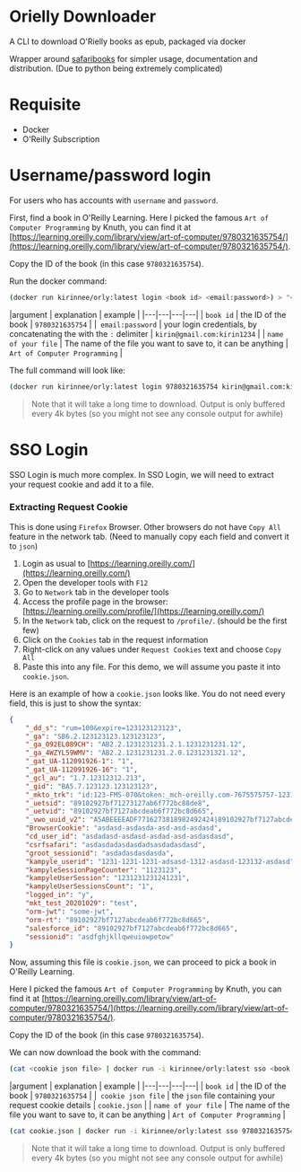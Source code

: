 # Orielly Downloader
A CLI to download O'Rielly books as epub, packaged via docker

Wrapper around [safaribooks](https://github.com/lorenzodifuccia/safaribooks) for simpler 
usage, documentation and distribution. (Due to python being extremely complicated)

# Requisite 
- Docker
- O'Reilly Subscription

# Username/password login
For users who has accounts with `username` and `password`.

First, find a book in O'Reilly Learning. Here I picked the famous `Art of Computer Programming` by Knuth, 
you can find it at [https://learning.oreilly.com/library/view/art-of-computer/9780321635754/](https://learning.oreilly.com/library/view/art-of-computer/9780321635754/).

Copy the ID of the book (in this case `9780321635754`). 

Run the docker command:
```sh
(docker run kirinnee/orly:latest login <book id> <email:password>) > "<name of your file>.epub" 
```
|argument | explanation | example |
|---|---|---|---|
| `book id` | the ID of the book | `9780321635754` |
|` email:password` | your login credentials, by concatenating the with the `:` delimiter | `kirin@gmail.com:kirin1234` |
| `name of your file` | The name of the file you want to save to, it can be anything | `Art of Computer Programming` |

The full command will look like:
```sh
(docker run kirinnee/orly:latest login 9780321635754 kirin@gmail.com:kirin1234) > "Art of Computer Programming.epub" 
```

> Note that it will take a long time to download. Output is only buffered every 4k bytes (so you might not see any console output for awhile)



# SSO Login
SSO Login is much more complex. In SSO Login, we will need to extract your request cookie and add it to a file.

### Extracting Request Cookie
This is done using `Firefox` Browser. Other browsers do not have `Copy All` feature in the network tab. (Need to manually copy each field and convert it to `json`)

1. Login as usual to [https://learning.oreilly.com/](https://learning.oreilly.com/)
2. Open the developer tools with `F12`
3. Go to `Network` tab in the developer tools
4. Access the profile page in the browser: [https://learning.oreilly.com/profile/](https://learning.oreilly.com/)
5. In the `Network` tab, click on the request to `/profile/`. (should be the first few)
6. Click on the `Cookies` tab in the request information
7. Right-click on any values under `Request Cookies` text and choose `Copy All`
8. Paste this into any file. For this demo, we will assume you paste it into `cookie.json`.

Here is an example of how a `cookie.json` looks like. You do not need every field, this is just to show the syntax:
```json
{
	"_dd_s": "rum=100&expire=123123123123",
	"_ga": "SB6.2.123123123.123123123",
	"_ga_092EL089CH": "AB2.2.1231231231.2.1.1231231231.12",
	"_ga_4WZYL59WMV": "AB2.2.1231231231.2.0.1231231321.12",
	"_gat_UA-112091926-1": "1",
	"_gat_UA-112091926-16": "1",
	"_gcl_au": "1.7.12312312.213",
	"_gid": "BA5.7.123123.123123123",
	"_mkto_trk": "id:123-FMS-070&token:_mch-oreilly.com-7675575757-123123123",
	"_uetsid": "89102927bf71273127ab6f772bc88de8",
	"_uetvid": "89102927bf7127abcdeab6f772bc8d665",
	"_vwo_uuid_v2": "A5ABEEEEADF7716273818982492424|89102927bf7127abcdeab6f772bc8d665",
	"BrowserCookie": "asdasd-asdasda-asd-asd-asdasd",
	"cd_user_id": "asdadasd-asdasd-asdad-asd-asdasdasd",
	"csrfsafari": "asdasdadasdasdadsasdadasdasd",
	"groot_sessionid": "asdadasdasdasda",
	"kampyle_userid": "1231-1231-1231-adsasd-1312-asdasd-123132-asdasd",
	"kampyleSessionPageCounter": "1123123",
	"kampyleUserSession": "1231231231241231",
	"kampyleUserSessionsCount": "1",
	"logged_in": "y",
	"mkt_test_20201029": "test",
	"orm-jwt": "some-jwt",
	"orm-rt": "89102927bf7127abcdeab6f772bc8d665",
	"salesforce_id": "89102927bf7127abcdeab6f772bc8d665",
	"sessionid": "asdfghjkllqweuiowpetow"
}
```
Now, assuming this file is `cookie.json`, we can proceed to pick a book in O'Reilly Learning. 

Here I picked the famous `Art of Computer Programming` by Knuth, 
you can find it at [https://learning.oreilly.com/library/view/art-of-computer/9780321635754/](https://learning.oreilly.com/library/view/art-of-computer/9780321635754/).

Copy the ID of the book (in this case `9780321635754`). 

We can now download the book with the command:

```sh
(cat <cookie json file> | docker run -i kirinnee/orly:latest sso <book id>) > "<name of your file>.epub"
```

|argument | explanation | example |
|---|---|---|---|
| `book id` | the ID of the book | `9780321635754` |
|` cookie json file` | the `json` file containing your request cookie details | `cookie.json` |
| `name of your file` | The name of the file you want to save to, it can be anything | `Art of Computer Programming` |


```sh
(cat cookie.json | docker run -i kirinnee/orly:latest sso 9780321635754) > "Art of Computer Programming.epub"
```

> Note that it will take a long time to download. Output is only buffered every 4k bytes (so you might not see any console output for awhile)
